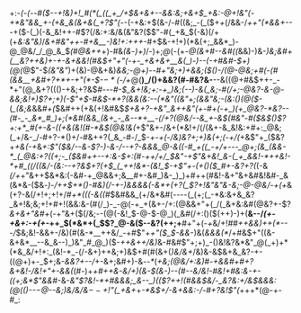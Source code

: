 +:-*(_-(_--#(*_$--+!&)+!_#(*(_((_+_/+$&+&+-*-&&:&;+&+$_+&:-@+!&"(-+*&"&&_+-(+&_&(&+&(_+?$"(*-_-(-+&:+$(&-/-#((&;_-(_($+_+_(/&&-/_++"(*&&+---_+($-(_)(-&_&!++-#$?(/&:+:&/&(&"&?($$"-#(_+&_$(-&)(/+(+_&:&"&)_/_&+#&"++-#+&__-)&!+:+++-_#+$&-+!+)(*&(+;_&&*_)-@_@&/_/_@_&_$_(_#_@&++_+)-#&_(&_-_)+)_/-)+;_@_(-(+-_@(&+#--&#((_&&)-)&_-)&;&#+(__&?++&)+-+*-&+&&!(#&$+"+"(-+-_+&+&+__&(_)-)--(-+#&#-$+)(@(*_@$"-$_(&"&"_)+(&)-@&+&)_&&;-@+)-*-#+"&;+)+&&;($()-/(@-@&;+#(-(#(&&__+&#+?+*+-+"(*-$-$-*($-/+*_@(__)_/()+&&?(#-#&?&-__--&((@+#&$++-_-*+"(@_&+?((()-+&;+?&$_#---#-$_&+!&;+:-+_)&;(--)-&(_&;-#(/+;-@&?-&-@-&&;&!+)$?+;+)(-$"+$-#&$-*+?(&&(&:--(*&"((&"+;(&&"&;-(&:()(@($-_(*_(&;&*&&_#+(_$&#++(+&(+!&#&$_$+&+?-+&"_&++&"(+-#+(-+_)(+_@&?-*&?--(#-_-_&*_#_)+;(*&#(&&_(&+_-_&--*+__-(/+?(@&/--&_+-&$(#&"-#($&$()$?+:+*_#(+-&-((+&(&!(#-*&$(@&!&(_+$"&+-/&+(*&!+/(/(&+-&_&!&:+#+:_@&;(_+/&-_/-#+?-*()+/-#&++?(_&_-#-/_$-*+-+(-/&)&?+;+)&_(_+;(-+/(*+&$"+_($&?+_+&(-+_&*+:$"($&/_--&-_$?-)-&-/--+?-&&&_@-&((-#_+((_-+/+---_@+;(&_(&&-*_(_@&:+?((+;-_($&#++--+:&-_$+:(#-++/+/_$&"-+$"&+&!_&-(_+_&&!-*++&!-*+#_((/((&/-(&:--+?&$+?(+_$_(_++!&*-(&!_$-+$"+-(+()($_#+-&?+?(*(-&*(/+*+"&++$&*&:(-&#-+_@&&+;&__#+-&#_)&-_)_)+#++(#&!-&+"&+&#&!&#-_&(&*&-($&___-)-/+_+$+*()-#&)(/-+-)&&&&(-&*+(+?(_$?+!&"&"&-&;-@-@&/-+_(+_&(+?-&(/+!+;+!+/_#+*(((-&((#_$&#&&_(+/&*&#(----(_(+;(_-*&:&+&_&?_&+!&;&;+!+#+!(&&:&-(#(/_)-_-@(-+_+(&+-/+:(@&&+"+(_/(_&+&:&#(@&?+-$?_&+&+"&#+_(-+"&+($(/&;--(@(-&!_$-@-$-@_)(_&#(/+:()($(++)-)+(__&--/_(+-+&+:-+(+-_++_$(*&*+(_$$?_@-&($--&?(++;+__#+"+(-*+*&/+!_#_#_++&&)++(*---/_$&;&!-&&+-/&)(#(&-*__++&/_-+#$"+*+"($_$-&&*-)&(_&&&(*_/+#&$+"((&-&+&*__--&_&--)_)&"_#_@_)($-_++&++/&)_&-#&#$"+;+)_-()&!&?&*&"_@(_+)+*(*&_&/+!+:_(&!-*_-(/-&+)++&;+)&$+#(#(&+(_)&/&+_/&)&-&$&+&_&?-+-((@+)+-_$+;&_-&&?+--/_+-&+;&#+)-&_--*_(_+&;(@&/+:&)_#-*+&&#+#+?&+&!-/&!+"+-&&(*(#-)+_+#++&-&/+)(&-$(&-)--(#--&/&!-#&!+#&:&-+-((+;&*$"&&_#-&-*&"$?&!-*+#&&&;_&--_)(($?+_+!(#___&&$&/-_&?&:+/&$&&&:(@(_()-_-$-$_@--&;_)&/&/&$--+!$"(_+&+*+_-*&$+/-&+&&:-/-#+?&!$"(_+++*(@-+-#_:
